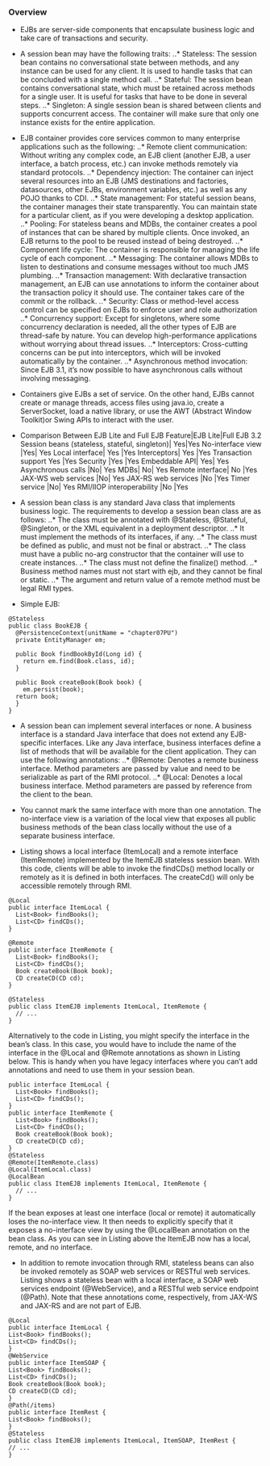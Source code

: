 ### Overview
* EJBs are server-side components that encapsulate business logic and take care of transactions and security.
* A session bean may have the following traits:
..* Stateless: The session bean contains no conversational state between methods, and any
instance can be used for any client. It is used to handle tasks that can be concluded with
a single method call.
..* Stateful: The session bean contains conversational state, which must be retained across
methods for a single user. It is useful for tasks that have to be done in several steps.
..* Singleton: A single session bean is shared between clients and supports concurrent access.
The container will make sure that only one instance exists for the entire application.
* EJB container provides core services common to many enterprise applications such as the following:
..* Remote client communication: Without writing any complex code, an EJB client (another EJB, a user interface, a batch process, etc.) can invoke methods remotely via standard protocols.
..* Dependency injection: The container can inject several resources into an EJB (JMS destinations
and factories, datasources, other EJBs, environment variables, etc.) as well as any POJO thanks to CDI.
..* State management: For stateful session beans, the container manages their state transparently. You can maintain state for a particular client, as if you were developing a desktop application.
..* Pooling: For stateless beans and MDBs, the container creates a pool of instances that can be shared by multiple clients. Once invoked, an EJB returns to the pool to be reused instead of being destroyed.
..* Component life cycle: The container is responsible for managing the life cycle of each component.
..* Messaging: The container allows MDBs to listen to destinations and consume messages without too much JMS plumbing.
..* Transaction management: With declarative transaction management, an EJB can use annotations to inform the container about the transaction policy it should use. The container takes care of the commit or the rollback.
..* Security: Class or method-level access control can be specified on EJBs to enforce user and role authorization
..* Concurrency support: Except for singletons, where some concurrency declaration is needed, all the other types of EJB are thread-safe by nature. You can develop high-performance applications without worrying about thread issues.
..* Interceptors: Cross-cutting concerns can be put into interceptors, which will be invoked automatically by the container.
..* Asynchronous method invocation: Since EJB 3.1, it’s now possible to have asynchronous calls without involving messaging.
* Containers give EJBs a set of service. On the other hand, EJBs cannot create or manage threads, access files using
java.io, create a ServerSocket, load a native library, or use the AWT (Abstract Window Toolkit)or Swing APIs to
interact with the user.
*  Comparison Between EJB Lite and Full EJB
Feature|EJB Lite|Full EJB 3.2
Session beans (stateless, stateful, singleton)| Yes|Yes
No-interface view |Yes| Yes
Local interface| Yes |Yes
Interceptors| Yes |Yes
Transaction support Yes |Yes
Security |Yes |Yes
Embeddable API| Yes| Yes
Asynchronous calls |No| Yes
MDBs| No| Yes
Remote interface| No |Yes
JAX-WS web services |No| Yes
JAX-RS web services |No |Yes
Timer service |No| Yes
RMI/IIOP interoperability |No |Yes

* A session bean class is any standard Java class that implements business logic. The requirements to develop a session bean class are as follows:
..* The class must be annotated with @Stateless, @Stateful, @Singleton, or the XML equivalent
in a deployment descriptor.
..* It must implement the methods of its interfaces, if any.
..* The class must be defined as public, and must not be final or abstract.
..* The class must have a public no-arg constructor that the container will use to create instances.
..* The class must not define the finalize() method.
..* Business method names must not start with ejb, and they cannot be final or static.
..* The argument and return value of a remote method must be legal RMI types.

* Simple EJB:
```
@Stateless
public class BookEJB {
  @PersistenceContext(unitName = "chapter07PU")
  private EntityManager em;
  
  public Book findBookById(Long id) {
    return em.find(Book.class, id);
  }
  
  public Book createBook(Book book) {
    em.persist(book);
  return book;
  }
}
```

* A session bean can implement several interfaces or none. A business interface is a standard Java interface that
does not extend any EJB-specific interfaces. Like any Java interface, business interfaces define a list of methods that will be available for the client application. They can use the following annotations:
..* @Remote: Denotes a remote business interface. Method parameters are passed by value and
need to be serializable as part of the RMI protocol.
..* @Local: Denotes a local business interface. Method parameters are passed by reference from
the client to the bean.

* You cannot mark the same interface with more than one annotation. The no-interface view is a variation of the local view that exposes all public business methods of the bean class locally without the use of a separate business interface.

* Listing shows a local interface (ItemLocal) and a remote interface (ItemRemote) implemented by the ItemEJB
stateless session bean. With this code, clients will be able to invoke the findCDs() method locally or remotely as it is defined in both interfaces. The createCd() will only be accessible remotely through RMI.
```
@Local
public interface ItemLocal {
  List<Book> findBooks();
  List<CD> findCDs();
}

@Remote
public interface ItemRemote {
  List<Book> findBooks();
  List<CD> findCDs();
  Book createBook(Book book);
  CD createCD(CD cd);
}

@Stateless
public class ItemEJB implements ItemLocal, ItemRemote {
  // ...
}
```
Alternatively to the code in Listing, you might specify the interface in the bean’s class. In this case, you would
have to include the name of the interface in the @Local and @Remote annotations as shown in Listing below. This is
handy when you have legacy interfaces where you can’t add annotations and need to use them in your session bean.
```
public interface ItemLocal {
  List<Book> findBooks();
  List<CD> findCDs();
}
public interface ItemRemote {
  List<Book> findBooks();
  List<CD> findCDs();
  Book createBook(Book book);
  CD createCD(CD cd);
}
@Stateless
@Remote(ItemRemote.class)
@Local(ItemLocal.class)
@LocalBean
public class ItemEJB implements ItemLocal, ItemRemote {
  // ...
}
```
If the bean exposes at least one interface (local or remote) it automatically loses the no-interface view. It then
needs to explicitly specify that it exposes a no-interface view by using the @LocalBean annotation on the bean class.
As you can see in Listing above the ItemEJB now has a local, remote, and no interface.

* In addition to remote invocation through RMI, stateless beans can also be invoked remotely as SOAP web services
or RESTful web services. Listing shows a stateless bean with a local interface, a SOAP web services endpoint (@WebService), and a RESTful web service endpoint (@Path). Note that these annotations come, respectively, from JAX-WS and JAX-RS and are not part of EJB.
```
@Local
public interface ItemLocal {
List<Book> findBooks();
List<CD> findCDs();
}
@WebService
public interface ItemSOAP {
List<Book> findBooks();
List<CD> findCDs();
Book createBook(Book book);
CD createCD(CD cd);
}
@Path(/items)
public interface ItemRest {
List<Book> findBooks();
}
@Stateless
public class ItemEJB implements ItemLocal, ItemSOAP, ItemRest {
// ...
}
```
